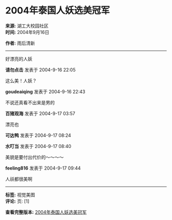 # 2004年泰国人妖选美冠军

**来源:** 湖工大校园社区  
**时间:** 2004年9月16日  

**作者:** 雨后清新  

---

好漂亮的人妖  

**请勿点击** 发表于 2004-9-16 22:05  

这么美！人妖？  

**goudeaiqing** 发表于 2004-9-16 22:43  

不说还真看不出来是男的  

**百猪观海** 发表于 2004-9-17 03:57  

漂亮也  

**可达鸭** 发表于 2004-9-17 08:24  

**水叮当** 发表于 2004-9-17 08:40  

美貌是要付出代价的～～～～  

**feeling816** 发表于 2004-9-17 09:44  

人祅都很美啊  

---

**标签:** 视觉美图  
**评论:** 页: [1]  

**查看完整版本:** [2004年泰国人妖选美冠军](../forum.php?mod=viewthread&tid=19315&page=1)  
<!-- tcd_original_link https://www.myhugong.com/bbs/archiver/?tid-19315.html -->
